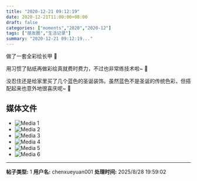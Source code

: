 ```yaml
---
title: "2020-12-21 09:12:19"
date: 2020-12-21T11:00:00+08:00
draft: false
categories: ["moments","2020","2020-12"]
tags: ["朋友圈","生活记录"]
summary: "2020-12-21 09:12:19..."
---
```


做了一套全彩绘长甲 🎁

用习惯了贴纸再做彩绘真就费时费力，不过也非常练技术啦~ 🥰 

没忍住还是给家里买了几个蓝色的圣诞装饰。虽然蓝色不是圣诞的传统色彩，但搭配起来也意外地很喜庆呢~ 🤣

## 媒体文件

- ![Media 1](/Moments/photos/2020-12-21/202012210912190.jpg)
- ![Media 2](/Moments/photos/2020-12-21/202012210912191.jpg)
- ![Media 3](/Moments/photos/2020-12-21/202012210912192.jpg)
- ![Media 4](/Moments/photos/2020-12-21/202012210912193.jpg)
- ![Media 5](/Moments/photos/2020-12-21/202012210912194.jpg)
- ![Media 6](/Moments/photos/2020-12-21/202012210912195.jpg)

---

**帖子类型:** 1
**用户名:** chenxueyuan001
**处理时间:** 2025/8/28 19:59:02